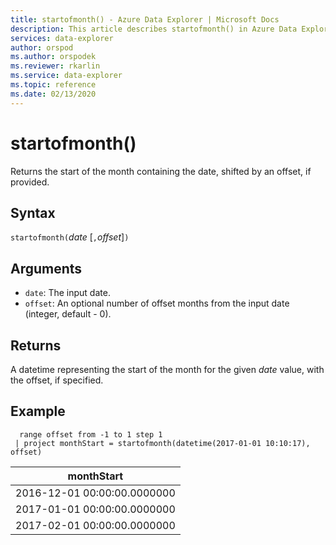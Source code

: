```yaml
---
title: startofmonth() - Azure Data Explorer | Microsoft Docs
description: This article describes startofmonth() in Azure Data Explorer.
services: data-explorer
author: orspod
ms.author: orspodek
ms.reviewer: rkarlin
ms.service: data-explorer
ms.topic: reference
ms.date: 02/13/2020
---
```

# startofmonth()

Returns the start of the month containing the date, shifted by an offset, if provided.

## Syntax

`startofmonth(`*date* [`,`*offset*]`)`

## Arguments

* `date`: The input date.
* `offset`: An optional number of offset months from the input date (integer, default - 0).

## Returns

A datetime representing the start of the month for the given *date* value, with the offset, if specified.

## Example

```kusto
  range offset from -1 to 1 step 1
 | project monthStart = startofmonth(datetime(2017-01-01 10:10:17), offset) 
```

|monthStart|
|---|
|2016-12-01 00:00:00.0000000|
|2017-01-01 00:00:00.0000000|
|2017-02-01 00:00:00.0000000|